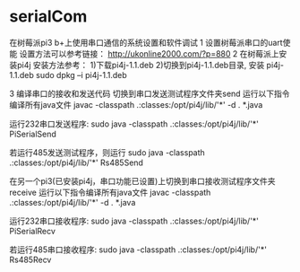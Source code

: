 # serialCom
在树莓派pi3 b+上使用串口通信的系统设置和软件调试
1 设置树莓派串口的uart使能
设置方法可以参考链接：
http://ukonline2000.com/?p=880
2 在树莓派上安装pi4j
安装方法参考：
1)下载pi4j-1.1.deb
2)切换到pi4j-1.1.deb目录, 安装 pi4j-1.1.deb
sudo dpkg –i pi4j-1.1.deb

3 编译串口的接收和发送代码
切换到串口发送测试程序文件夹send
运行以下指令编译所有java文件
javac -classpath .:classes:/opt/pi4j/lib/'*' -d . *.java

运行232串口发送程序:
sudo java  -classpath .:classes:/opt/pi4j/lib/'*' PiSerialSend

若运行485发送测试程序，则运行
sudo java  -classpath .:classes:/opt/pi4j/lib/'*' Rs485Send

在另一个pi3(已安装pi4j，串口功能已设置)上切换到串口接收测试程序文件夹receive
运行以下指令编译所有java文件
javac -classpath .:classes:/opt/pi4j/lib/'*' -d . *.java

运行232串口接收程序:
sudo java  -classpath .:classes:/opt/pi4j/lib/'*' PiSerialRecv

若运行485串口接收程序:
sudo java  -classpath .:classes:/opt/pi4j/lib/'*' Rs485Recv
